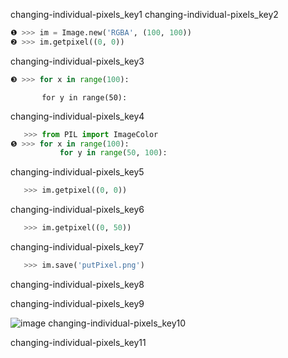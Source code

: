 changing-individual-pixels_key1
changing-individual-pixels_key2


```python
❶ >>> im = Image.new('RGBA', (100, 100))
❷ >>> im.getpixel((0, 0))
```
changing-individual-pixels_key3
```python
❸ >>> for x in range(100):
```
           for y in range(50):
changing-individual-pixels_key4
```python
   >>> from PIL import ImageColor
❺ >>> for x in range(100):
           for y in range(50, 100):
```
changing-individual-pixels_key5
```python
   >>> im.getpixel((0, 0))
```
changing-individual-pixels_key6
```python
   >>> im.getpixel((0, 50))
```
changing-individual-pixels_key7
```python
   >>> im.save('putPixel.png')
```
changing-individual-pixels_key8


changing-individual-pixels_key9


![image](assets/000083.jpg)
changing-individual-pixels_key10


changing-individual-pixels_key11
